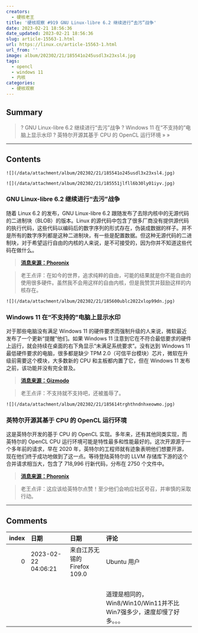 ```yaml
---
creators:
  - 硬核老王
title: '硬核观察 #919 GNU Linux-libre 6.2 继续进行“去污”战争'
date: 2023-02-21 18:56:36
date_updated: 2023-02-21 18:56:36
slug: article-15563-1.html
url: https://linux.cn/article-15563-1.html
url_from: ''
image: album/202302/21/185541o245usdl3x23xsl4.jpg
tags:
  - opencl
  - windows 11
  - 内核
categories:
  - 硬核观察
---
```


## Summary

> ? GNU Linux-libre 6.2 继续进行“去污”战争
> ? Windows 11 在“不支持的”电脑上显示水印
> ? 英特尔开源其基于 CPU 的 OpenCL 运行环境
> » 
> »

***

<!-- more -->

## Contents

`![](/data/attachment/album/202302/21/185541o245usdl3x23xsl4.jpg)`

`![](/data/attachment/album/202302/21/185551jlfll6b30ly01iyv.jpg)`

### GNU Linux-libre 6.2 继续进行“去污”战争

随着 Linux 6.2 的发布，GNU Linux-libre 6.2 跟随发布了去除内核中的无源代码的二进制块（BLOB）的版本。Linux 的源代码中包含了很多厂商没有提供源代码的执行代码，这些代码以编码后的数字序列的形式存在，伪装成数据的样子。并不是所有的数字序列都是这种二进制块，有一些是配置数据。但这种无源代码的二进制块，对于希望运行自由的内核的人来说，是不可接受的，因为你并不知道这些代码在做什么。

> 
> **[消息来源：Phoronix](https://www.phoronix.com/news/GNU-Linux-Libre-6.2)**
> 
> 
> 

> 
> 老王点评：在如今的世界，追求纯粹的自由，可能的结果就是你不能自由的使用很多硬件。虽然我不会用这样的自由内核，但是我赞赏并鼓励这样的内核存在。
> 
> 
> 

`![](/data/attachment/album/202302/21/185600ublc2022xlop99dn.jpg)`

### Windows 11 在“不支持的”电脑上显示水印

对于那些电脑没有满足 Windows 11 的硬件要求而强制升级的人来说，微软最近发布了一个更新“提醒”他们。如果 Windows 11 注意到它在不符合最低要求的硬件上运行，就会持续在桌面的右下角显示“未满足系统要求”。没有达到 Windows 11 最低硬件要求的电脑，很多都是缺少 TPM 2.0（可信平台模块）芯片，微软在升级前需要这个模块，大多数新的 CPU 和主板都内置了它，但在 Windows 11 发布之前，该功能并没有完全普及。

> 
> **[消息来源：Gizmodo](https://gizmodo.com/windows-11-system-requirements-not-met-watermark-messag-1850114052)**
> 
> 
> 

> 
> 老王点评：不支持就不支持吧，还被羞辱了。
> 
> 
> 

`![](/data/attachment/album/202302/21/185614trghthndnhxeowmo.jpg)`

### 英特尔开源其基于 CPU 的 OpenCL 运行环境

这是英特尔开发的基于 CPU 的 OpenCL 实现。多年来，还有其他同类实现，而英特尔的 OpenCL CPU 运行环境可能是特性最多和性能最好的。这次开源源于一个多年前的请求，早在 2020 年，英特尔的工程师就有迹象表明他们想要开源，现在他们终于成功地做到了这一点。等待登陆英特尔的 LLVM 存储库下游的这个合并请求相当大，包含了 718,996 行新代码，分布在 2750 个文件中。

> 
> **[消息来源：Phoronix](https://www.phoronix.com/news/Intel-OpenCL-CPU-Open-Source)**
> 
> 
> 

> 
> 老王点评：这应该给英特尔点赞！至少他们会响应社区号召，并审慎的采取行动。
> 
> 
>

***

## Comments

|   index | 日期                | 日期                                     | 评论                                                                                                         |
|--------:|:--------------------|:-----------------------------------------|:-------------------------------------------------------------------------------------------------------------|
|       0 | 2023-02-22 04:06:21 | 来自江苏无锡的 Firefox 109.0|Ubuntu 用户 | 苹果手机买回来以后不要升级系统。就这么用几年，你会发现手机反应速度还是那么快。<br /> |
|         |                     |                                          | <br />                                                                               |
|         |                     |                                          | 道理是相同的，Win8/Win10/Win11并不比Win7强多少，速度却慢了好多。。。                                         |
